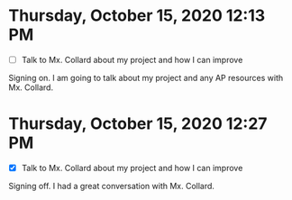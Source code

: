 # Thursday, October 15, 2020 12:13 PM
- [ ] Talk to Mx. Collard about my project and how I can improve

Signing on. I am going to talk about my project and any AP resources with Mx. Collard.

# Thursday, October 15, 2020 12:27 PM
- [X] Talk to Mx. Collard about my project and how I can improve

Signing off. I had a great conversation with Mx. Collard.

